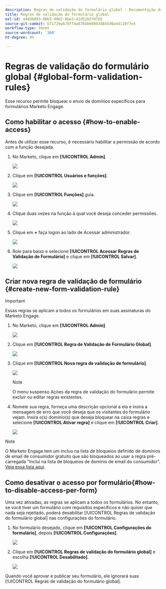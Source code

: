 ```yaml
---
description: Regras de validação do formulário global - Documentação do Marketo - Documentação do produto
title: Regras de validação do formulário global
exl-id: a44db893-00b5-40d2-8be3-41d52b2fd7b5
source-git-commit: b71729a678ff4a676bb60803d845d0a44118f7e5
workflow-type: tm+mt
source-wordcount: '269'
ht-degree: 0%

---
```


# Regras de validação do formulário global {#global-form-validation-rules}

Esse recurso permite bloquear o envio de domínios específicos para formulários Marketo Engage.

## Como habilitar o acesso {#how-to-enable-access}

Antes de utilizar esse recurso, é necessário habilitar a permissão de acordo com a função desejada.

1. No Marketo, clique em **[!UICONTROL Admin]**.

   ![](assets/global-form-validation-rules-1.png)

1. Clique em **[!UICONTROL Usuários e funções]**.

   ![](assets/global-form-validation-rules-2.png)

1. Clique em **[!UICONTROL Funções]** guia.

   ![](assets/global-form-validation-rules-3.png)

1. Clique duas vezes na função à qual você deseja conceder permissões.

   ![](assets/global-form-validation-rules-4.png)

1. Clique em **+** faça logon ao lado de Acessar administrador.

   ![](assets/global-form-validation-rules-5.png)

1. Role para baixo e selecione **[!UICONTROL Acessar Regras de Validação de Formulário]** e clique em **[!UICONTROL Salvar]**.

   ![](assets/global-form-validation-rules-6.png)

## Criar nova regra de validação de formulário {#create-new-form-validation-rule}

>[!IMPORTANT]
>
>Essas regras se aplicam a todos os formulários em suas assinaturas do Marketo Engage.

1. No Marketo, clique em **[!UICONTROL Admin]**.

   ![](assets/global-form-validation-rules-7.png)

1. Clique em **[!UICONTROL Regra de Validação de Formulário Global]**.

   ![](assets/global-form-validation-rules-8.png)

1. Clique em **[!UICONTROL Nova regra de validação de formulário]**.

   ![](assets/global-form-validation-rules-9.png)

   >[!NOTE]
   >
   >O menu suspenso Ações da regra de validação do formulário permite excluir ou editar regras existentes.

1. Nomeie sua regra, forneça uma descrição opcional a ela e insira a mensagem de erro que você deseja que os visitantes do formulário vejam. Insira o(s) domínio(s) que deseja bloquear na caixa regras e selecione **[!UICONTROL Ativar regra]** e clique em **[!UICONTROL Criar]**.

   ![](assets/global-form-validation-rules-10.png)

>[!NOTE]
>
>O Marketo Engage tem um incluo na lista de bloqueios definido de domínios de email de consumidor gratuito que são bloqueados ao usar a regra pré-carregada &quot;Inclui na lista de bloqueios de domínio de email do consumidor&quot;. [Veja essa lista aqui](/help/marketo/product-docs/administration/settings/assets/freemaildomains.csv).

## Como desativar o acesso por formulário{#how-to-disable-access-per-form}

Uma vez ativadas, as regras se aplicam a todos os formulários. No entanto, se você tiver um formulário com requisitos específicos e não quiser que nada seja rejeitado, poderá desabilitar [!UICONTROL Regras de validação do formulário global] nas configurações do formulário.

1. No formulário desejado, clique em **[!UICONTROL Configurações do formulário]**, depois **[!UICONTROL Configurações]**.

   ![](assets/global-form-validation-rules-11.png)

1. Clique em **[!UICONTROL Regras de validação do formulário global]** e escolha **[!UICONTROL Desabilitado]**.

   ![](assets/global-form-validation-rules-12.png)

Quando você aprovar e publicar seu formulário, ele ignorará suas [!UICONTROL Regras de validação do formulário global].
